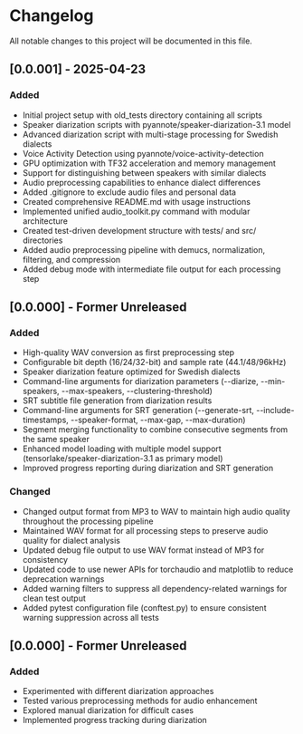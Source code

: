 # Changelog

All notable changes to this project will be documented in this file.

## [0.0.001] - 2025-04-23

### Added
- Initial project setup with old_tests directory containing all scripts
- Speaker diarization scripts with pyannote/speaker-diarization-3.1 model
- Advanced diarization script with multi-stage processing for Swedish dialects
- Voice Activity Detection using pyannote/voice-activity-detection
- GPU optimization with TF32 acceleration and memory management
- Support for distinguishing between speakers with similar dialects
- Audio preprocessing capabilities to enhance dialect differences
- Added .gitignore to exclude audio files and personal data
- Created comprehensive README.md with usage instructions
- Implemented unified audio_toolkit.py command with modular architecture
- Created test-driven development structure with tests/ and src/ directories
- Added audio preprocessing pipeline with demucs, normalization, filtering, and compression
- Added debug mode with intermediate file output for each processing step

## [0.0.000] - Former Unreleased

### Added
- High-quality WAV conversion as first preprocessing step
- Configurable bit depth (16/24/32-bit) and sample rate (44.1/48/96kHz)
- Speaker diarization feature optimized for Swedish dialects
- Command-line arguments for diarization parameters (--diarize, --min-speakers, --max-speakers, --clustering-threshold)
- SRT subtitle file generation from diarization results
- Command-line arguments for SRT generation (--generate-srt, --include-timestamps, --speaker-format, --max-gap, --max-duration)
- Segment merging functionality to combine consecutive segments from the same speaker
- Enhanced model loading with multiple model support (tensorlake/speaker-diarization-3.1 as primary model)
- Improved progress reporting during diarization and SRT generation

### Changed
- Changed output format from MP3 to WAV to maintain high audio quality throughout the processing pipeline
- Maintained WAV format for all processing steps to preserve audio quality for dialect analysis
- Updated debug file output to use WAV format instead of MP3 for consistency
- Updated code to use newer APIs for torchaudio and matplotlib to reduce deprecation warnings
- Added warning filters to suppress all dependency-related warnings for clean test output
- Added pytest configuration file (conftest.py) to ensure consistent warning suppression across all tests

## [0.0.000] - Former Unreleased

### Added
- Experimented with different diarization approaches
- Tested various preprocessing methods for audio enhancement
- Explored manual diarization for difficult cases
- Implemented progress tracking during diarization
